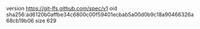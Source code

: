 version https://git-lfs.github.com/spec/v1
oid sha256:ad6120b0affbe34c6800c00f59401ecbab5a00d0b9c18a90466326a68cb19b06
size 629
